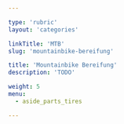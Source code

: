```yaml
---

type: 'rubric'
layout: 'categories'

linkTitle: 'MTB'
slug: 'mountainbike-bereifung'

title: 'Mountainbike Bereifung'
description: 'TODO'

weight: 5
menu:
  - aside_parts_tires  

---
```

